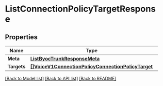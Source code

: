 # ListConnectionPolicyTargetResponse

## Properties
Name | Type | Notes
------------ | ------------- | -------------
**Meta** | [**ListByocTrunkResponseMeta**](ListByocTrunkResponse_meta.md) | [optional] 
**Targets** | [**[]VoiceV1ConnectionPolicyConnectionPolicyTarget**](voice.v1.connection_policy.connection_policy_target.md) | [optional] 

[[Back to Model list]](../README.md#documentation-for-models) [[Back to API list]](../README.md#documentation-for-api-endpoints) [[Back to README]](../README.md)


